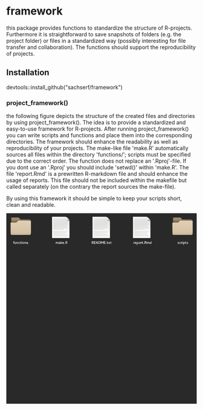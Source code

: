 # framework
this package provides functions to standardize the structure of R-projects. Furthermore it is straightforward to save snapshots of folders (e.g. the project folder) or files in a standardized way (possibly interesting for file transfer and collaboration). The functions should support the reproducibility of projects.

## Installation
devtools::install_github("sachserf/framework")


### project_framework()
the following figure depicts the structure of the created files and directories by using project_framework().
The idea is to provide a standardized and easy-to-use framework for R-projects. After running project_framework() you can write scripts and functions and place them into the corresponding directories. The framework should enhance the readability as well as reproducibility of your projects. The make-like file 'make.R' automatically sources all files within the directory 'functions/'; scripts must be specified due to the correct order. The function does not replace an '.Rproj'-file. If you dont use an '.Rproj' you should include 'setwd()' within 'make.R'. The file 'report.Rmd' is a prewritten R-markdown file and should enhance the usage of reports. This file should not be included within the makefile but called separately (on the contrary the report sources the make-file).

By using this framework it should be simple to keep your scripts short, clean and readable.

![structure of the created files and directories by using project_framework()][1]





[1]: figures/structure.png "structure of the created files and directories by using project_framework()"